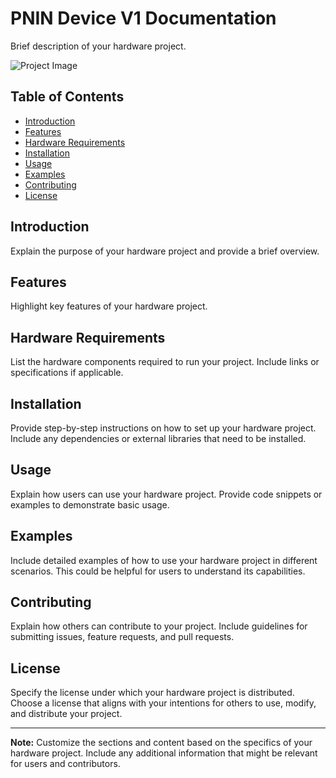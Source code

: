 # PNIN Device V1 Documentation

Brief description of your hardware project.

![Project Image](images/robot.jpg)
## Table of Contents

- [Introduction](#introduction)
- [Features](#features)
- [Hardware Requirements](#hardware-requirements)
- [Installation](#installation)
- [Usage](#usage)
- [Examples](#examples)
- [Contributing](#contributing)
- [License](#license)

## Introduction

Explain the purpose of your hardware project and provide a brief overview.

## Features

Highlight key features of your hardware project.

## Hardware Requirements

List the hardware components required to run your project. Include links or specifications if applicable.

## Installation

Provide step-by-step instructions on how to set up your hardware project. Include any dependencies or external libraries that need to be installed.

## Usage

Explain how users can use your hardware project. Provide code snippets or examples to demonstrate basic usage.

## Examples

Include detailed examples of how to use your hardware project in different scenarios. This could be helpful for users to understand its capabilities.

## Contributing

Explain how others can contribute to your project. Include guidelines for submitting issues, feature requests, and pull requests.

## License

Specify the license under which your hardware project is distributed. Choose a license that aligns with your intentions for others to use, modify, and distribute your project.

---

**Note:** Customize the sections and content based on the specifics of your hardware project. Include any additional information that might be relevant for users and contributors.